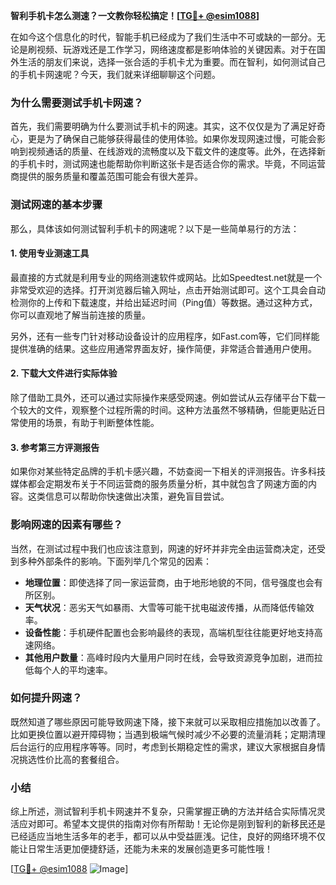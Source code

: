 **智利手机卡怎么测速？一文教你轻松搞定！[[TG💪+ @esim1088](https://t.me/s/esim1088)]**

在如今这个信息化的时代，智能手机已经成为了我们生活中不可或缺的一部分。无论是刷视频、玩游戏还是工作学习，网络速度都是影响体验的关键因素。对于在国外生活的朋友们来说，选择一张合适的手机卡尤为重要。而在智利，如何测试自己的手机卡网速呢？今天，我们就来详细聊聊这个问题。

### 为什么需要测试手机卡网速？

首先，我们需要明确为什么要测试手机卡的网速。其实，这不仅仅是为了满足好奇心，更是为了确保自己能够获得最佳的使用体验。如果你发现网速过慢，可能会影响到视频通话的质量、在线游戏的流畅度以及下载文件的速度等。此外，在选择新的手机卡时，测试网速也能帮助你判断这张卡是否适合你的需求。毕竟，不同运营商提供的服务质量和覆盖范围可能会有很大差异。

### 测试网速的基本步骤

那么，具体该如何测试智利手机卡的网速呢？以下是一些简单易行的方法：

#### 1. 使用专业测速工具

最直接的方式就是利用专业的网络测速软件或网站。比如Speedtest.net就是一个非常受欢迎的选择。打开浏览器后输入网址，点击开始测试即可。这个工具会自动检测你的上传和下载速度，并给出延迟时间（Ping值）等数据。通过这种方式，你可以直观地了解当前连接的质量。

另外，还有一些专门针对移动设备设计的应用程序，如Fast.com等，它们同样能提供准确的结果。这些应用通常界面友好，操作简便，非常适合普通用户使用。

#### 2. 下载大文件进行实际体验

除了借助工具外，还可以通过实际操作来感受网速。例如尝试从云存储平台下载一个较大的文件，观察整个过程所需的时间。这种方法虽然不够精确，但能更贴近日常使用的场景，有助于判断整体性能。

#### 3. 参考第三方评测报告

如果你对某些特定品牌的手机卡感兴趣，不妨查阅一下相关的评测报告。许多科技媒体都会定期发布关于不同运营商的服务质量分析，其中就包含了网速方面的内容。这类信息可以帮助你快速做出决策，避免盲目尝试。

### 影响网速的因素有哪些？

当然，在测试过程中我们也应该注意到，网速的好坏并非完全由运营商决定，还受到多种外部条件的影响。下面列举几个常见的因素：

- **地理位置**：即使选择了同一家运营商，由于地形地貌的不同，信号强度也会有所区别。
- **天气状况**：恶劣天气如暴雨、大雪等可能干扰电磁波传播，从而降低传输效率。
- **设备性能**：手机硬件配置也会影响最终的表现，高端机型往往能更好地支持高速网络。
- **其他用户数量**：高峰时段内大量用户同时在线，会导致资源竞争加剧，进而拉低每个人的平均速率。

### 如何提升网速？

既然知道了哪些原因可能导致网速下降，接下来就可以采取相应措施加以改善了。比如更换位置以避开障碍物；当遇到极端气候时减少不必要的流量消耗；定期清理后台运行的应用程序等等。同时，考虑到长期稳定性的需求，建议大家根据自身情况挑选性价比高的套餐组合。

### 小结

综上所述，测试智利手机卡网速并不复杂，只需掌握正确的方法并结合实际情况灵活应对即可。希望本文提供的指南对你有所帮助！无论你是刚到智利的新移民还是已经适应当地生活多年的老手，都可以从中受益匪浅。记住，良好的网络环境不仅能让日常生活更加便捷舒适，还能为未来的发展创造更多可能性哦！

[[TG💪+ @esim1088](https://t.me/s/esim1088) ![Image](https://i.postimg.cc/4NQfJmqS/Snipaste-2025-05-13-00-14-12.png)]